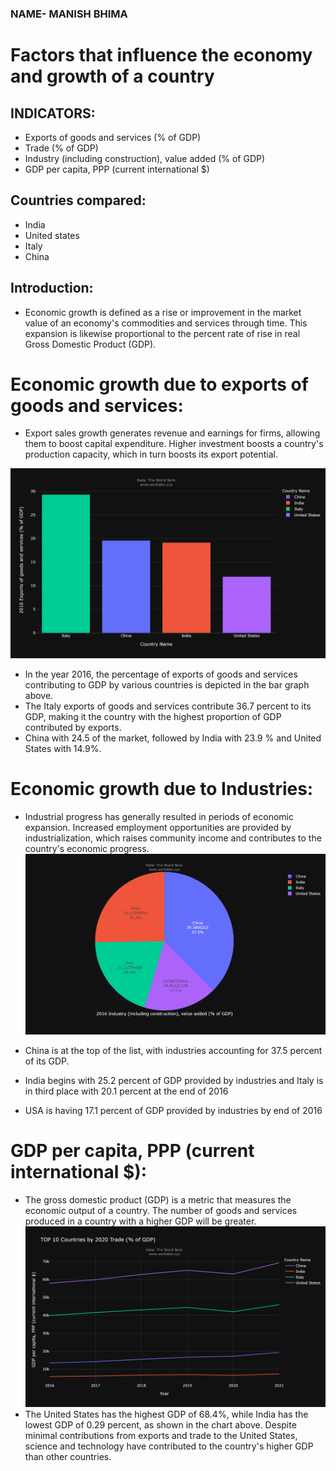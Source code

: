 ### NAME- MANISH BHIMA
# Factors that influence the economy and growth of a country
## INDICATORS:
- Exports of goods and services (% of GDP)
- Trade (% of GDP)
- Industry (including construction), value added (% of GDP)
- GDP per capita, PPP (current international $)

## Countries compared:
- India
- United states
- Italy
- China
## Introduction:
- Economic growth is defined as a rise or improvement in the market value of an economy's commodities and services through time. This expansion is likewise proportional to the percent rate of rise in real Gross Domestic Product (GDP).
# Economic growth due to exports of goods and services:
-  Export sales growth generates revenue and earnings for firms, allowing them to boost capital expenditure. Higher investment boosts a country's production capacity, which in turn boosts its export potential.


![](barplotexports.png)

- In the year 2016, the percentage of exports of goods and services contributing to GDP by various countries is depicted in the bar graph above.
- The Italy exports of goods and services contribute 36.7 percent to its GDP, making it the country with the highest proportion of GDP contributed by exports.
- China with 24.5 of the market, followed by India with 23.9 % and United States with 14.9%.
# Economic growth due to Industries:
- Industrial progress has generally resulted in periods of economic expansion. Increased employment opportunities are provided by industrialization, which raises community income and contributes to the country's economic progress.
![](pieplotindustries.png)

- China is at the top of the list, with industries accounting for 37.5 percent of its GDP. 
- India begins with 25.2 percent of GDP provided by industries and Italy is in third place with 20.1 percent at the end of 2016
- USA is having 17.1 percent of GDP provided by industries by end of 2016
# GDP per capita, PPP (current international $):
- The gross domestic product (GDP) is a metric that measures the economic output of a country. The number of goods and services produced in a country with a higher GDP will be greater.
![](lineGDP.png)
- The United States has the highest GDP of 68.4%, while India has the lowest GDP of 0.29 percent, as shown in the chart above. Despite minimal contributions from exports and trade to the United States, science and technology have contributed to the country's higher GDP than other countries.
